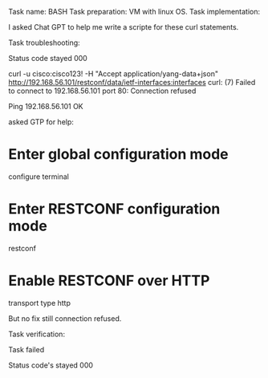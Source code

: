 Task name:
BASH
Task preparation:
VM with linux OS.
Task implementation:

I asked Chat GPT to help me write a scripte for these curl statements.

Task troubleshooting:

Status code stayed 000

curl -u cisco:cisco123! -H "Accept application/yang-data+json" http://192.168.56.101/restconf/data/ietf-interfaces:interfaces
curl: (7) Failed to connect to 192.168.56.101 port 80: Connection refused

Ping 192.168.56.101 OK

asked GTP for help:
# Enter global configuration mode
configure terminal

# Enter RESTCONF configuration mode
restconf

# Enable RESTCONF over HTTP
transport type http

But no fix still connection refused.




Task verification:

Task failed 

Status code's stayed 000
